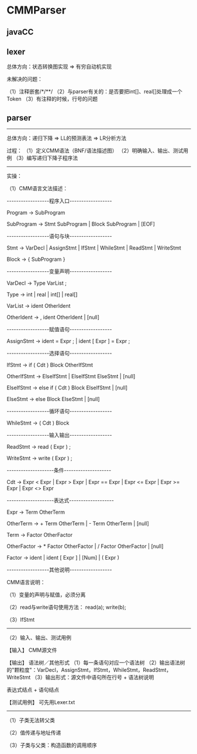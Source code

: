 # CMMParser

## javaCC

## lexer
总体方向：状态转换图实现 => 有穷自动机实现 

未解决的问题：

（1）注释嵌套/*/**/
（2）与parser有关的：是否要把int[]、real[]处理成一个Token
（3）有注释的时候，行号的问题

## parser

--------------------------------------------------------------------------------

总体方向：递归下降 => LL的预测表法 => LR分析方法

过程：
（1）定义CMM语法（BNF/语法描述图）
（2）明确输入、输出、测试用例
（3）编写递归下降子程序法

--------------------------------------------------------------------------------

实操：

（1）CMM语言文法描述：

------------------程序入口------------------

Program -> SubProgram

SubProgram -> Stmt SubProgram
           | Block SubProgram
           | [EOF]

------------------语句与块------------------

Stmt    -> VarDecl
        | AssignStmt
        | IfStmt
        | WhileStmt
        | ReadStmt
        | WriteStmt

Block   -> { SubProgram }

------------------变量声明------------------

VarDecl -> Type VarList ;

Type    -> int
        | real
        | int[]
        | real[]

VarList -> ident OtherIdent

OtherIdent  -> , ident OtherIdent
            | [null]

------------------赋值语句------------------

AssignStmt  -> ident = Expr ;
            | ident [ Expr ] = Expr ;

------------------选择语句------------------

IfStmt      -> if ( Cdt ) Block OtherIfStmt

OtherIfStmt  -> ElseIfStmt
             | ElseIfStmt ElseStmt
             | [null]

ElseIfStmt  -> else if ( Cdt ) Block ElseIfStmt
            | [null]

ElseStmt    -> else Block ElseStmt
            | [null]

------------------循环语句------------------

WhileStmt   -> ( Cdt ) Block

------------------输入输出------------------

ReadStmt    -> read ( Expr ) ;

WriteStmt   -> write ( Expr ) ;

--------------------条件--------------------

Cdt     -> Expr < Expr
        | Expr > Expr
        | Expr == Expr
        | Expr <= Expr
        | Expr >= Expr
        | Expr <> Expr

--------------------表达式-------------------

Expr    -> Term OtherTerm

OtherTerm   -> + Term OtherTerm
            | - Term OtherTerm
            | [null]

Term    -> Factor OtherFactor

OtherFactor -> * Factor OtherFactor
            | / Factor OtherFactor
            | [null]

Factor  -> ident
        | ident [ Expr ]
        | [Num]
        | ( Expr )


------------------其他说明------------------

CMM语言说明：

（1）变量的声明与赋值，必须分离

（2）read与write语句使用方法：
    read(a);
    write(b);

（3）IfStmt

--------------------------------------------------------------------------------

（2）输入、输出、测试用例

【输入】    CMM源文件

【输出】    语法树／其他形式
（1）每一条语句对应一个语法树
（2）输出语法树的"颗粒度"：VarDecl，AssignStmt，IfStmt，WhileStmt，ReadStmt，WriteStmt
（3）输出形式：源文件中语句所在行号 + 语法树说明 

表达式结点  +  语句结点


【测试用例】
可先用Lexer.txt




--------------------------------------------------------------------------------
（1）子类无法转父类

（2）值传递与地址传递

（3）子类与父类：构造函数的调用顺序








